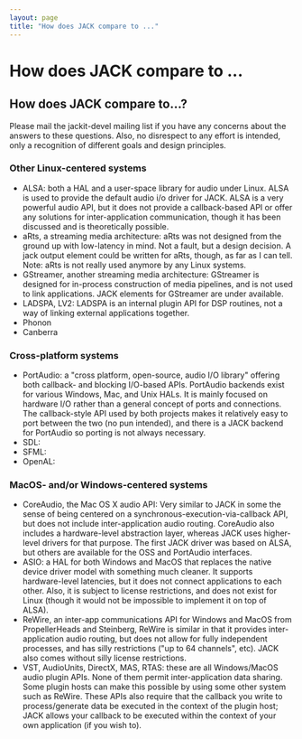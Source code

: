 ```yaml
---
layout: page
title: "How does JACK compare to ..."
---
```


# How does JACK compare to ...

## How does JACK compare to...?

Please mail the jackit-devel mailing list if you have any concerns about the
answers to these questions. Also, no disrespect to any effort is intended,
only a recognition of different goals and design principles.

### Other Linux-centered systems

  * ALSA: both a HAL and a user-space library for audio under Linux. ALSA is used to provide the default audio i/o driver for JACK. ALSA is a very powerful audio API, but it does not provide a callback-based API or offer any solutions for inter-application communication, though it has been discussed and is theoretically possible. 
  * aRts, a streaming media architecture: aRts was not designed from the ground up with low-latency in mind. Not a fault, but a design decision. A jack output element could be written for aRts, though, as far as I can tell. Note: aRts is not really used anymore by any Linux systems. 
  * GStreamer, another streaming media architecture: GStreamer is designed for in-process construction of media pipelines, and is not used to link applications. JACK elements for GStreamer are under available. 
  * LADSPA, LV2: LADSPA is an internal plugin API for DSP routines, not a way of linking external applications together. 
  * Phonon 
  * Canberra 

### Cross-platform systems

  * PortAudio: a "cross platform, open-source, audio I/O library" offering both callback- and blocking I/O-based APIs. PortAudio backends exist for various Windows, Mac, and Unix HALs. It is mainly focused on hardware I/O rather than a general concept of ports and connections. The callback-style API used by both projects makes it relatively easy to port between the two (no pun intended), and there is a JACK backend for PortAudio so porting is not always necessary. 
  * SDL: 
  * SFML: 
  * OpenAL: 

### MacOS- and/or Windows-centered systems

  * CoreAudio, the Mac OS X audio API: Very similar to JACK in some the sense of being centered on a synchronous-execution-via-callback API, but does not include inter-application audio routing. CoreAudio also includes a hardware-level abstraction layer, whereas JACK uses higher-level drivers for that purpose. The first JACK driver was based on ALSA, but others are available for the OSS and PortAudio interfaces. 
  * ASIO: a HAL for both Windows and MacOS that replaces the native device driver model with something much cleaner. It supports hardware-level latencies, but it does not connect applications to each other. Also, it is subject to license restrictions, and does not exist for Linux (though it would not be impossible to implement it on top of ALSA). 
  * ReWire, an inter-app communications API for Windows and MacOS from PropellerHeads and Steinberg, ReWire is similar in that it provides inter-application audio routing, but does not allow for fully independent processes, and has silly restrictions ("up to 64 channels", etc). JACK also comes without silly license restrictions. 
  * VST, AudioUnits, DirectX, MAS, RTAS: these are all Windows/MacOS audio plugin APIs. None of them permit inter-application data sharing. Some plugin hosts can make this possible by using some other system such as ReWire. These APIs also require that the callback you write to process/generate data be executed in the context of the plugin host; JACK allows your callback to be executed within the context of your own application (if you wish to). 

